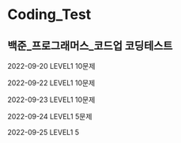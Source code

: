 # Coding_Test
## 백준_프로그래머스_코드업 코딩테스트

2022-09-20 LEVEL1 10문제 

2022-09-22 LEVEL1 10문제

2022-09-23 LEVEL1 10문제

2022-09-24 LEVEL1 5문제

2022-09-25 LEVEL1 5
